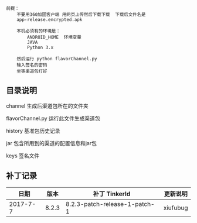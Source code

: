 

~~~ 注意
前提：
	不要用360加固客户端 用网页上传然后下载下载  下载后文件名是 
	app-release.encrypted.apk
	
	本机必须有的环境是：
		ANDROID_HOME  环境变量
		JAVA
		Python 3.x
	
	然后运行 python flavorChannel.py
	输入签名的密码
	坐等渠道包打好
~~~

## 目录说明

channel  生成后渠道包所在的文件夹

flavorChannel.py 运行此文件生成渠道包

history 基准包历史记录

jar	包含所用到的渠道的配置信息和jar包

keys  签名文件



## 补丁记录

| 日期   | 版本   | 补丁 TinkerId  | 更新说明 |
| ---- | ---- | ---- | ---- |
|2017-7-7 | 8.2.3 | 8.2.3-patch-release-1-patch-1 |  xiufubug |

